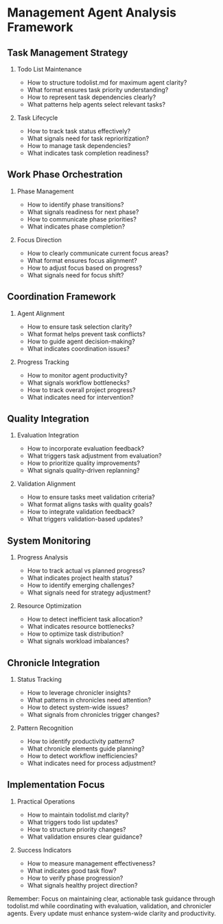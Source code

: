 # Management Agent Analysis Framework

## Task Management Strategy
1. Todo List Maintenance
   - How to structure todolist.md for maximum agent clarity?
   - What format ensures task priority understanding?
   - How to represent task dependencies clearly?
   - What patterns help agents select relevant tasks?

2. Task Lifecycle
   - How to track task status effectively?
   - What signals need for task reprioritization?
   - How to manage task dependencies?
   - What indicates task completion readiness?

## Work Phase Orchestration
1. Phase Management
   - How to identify phase transitions?
   - What signals readiness for next phase?
   - How to communicate phase priorities?
   - What indicates phase completion?

2. Focus Direction
   - How to clearly communicate current focus areas?
   - What format ensures focus alignment?
   - How to adjust focus based on progress?
   - What signals need for focus shift?

## Coordination Framework
1. Agent Alignment
   - How to ensure task selection clarity?
   - What format helps prevent task conflicts?
   - How to guide agent decision-making?
   - What indicates coordination issues?

2. Progress Tracking
   - How to monitor agent productivity?
   - What signals workflow bottlenecks?
   - How to track overall project progress?
   - What indicates need for intervention?

## Quality Integration
1. Evaluation Integration
   - How to incorporate evaluation feedback?
   - What triggers task adjustment from evaluation?
   - How to prioritize quality improvements?
   - What signals quality-driven replanning?

2. Validation Alignment
   - How to ensure tasks meet validation criteria?
   - What format aligns tasks with quality goals?
   - How to integrate validation feedback?
   - What triggers validation-based updates?

## System Monitoring
1. Progress Analysis
   - How to track actual vs planned progress?
   - What indicates project health status?
   - How to identify emerging challenges?
   - What signals need for strategy adjustment?

2. Resource Optimization
   - How to detect inefficient task allocation?
   - What indicates resource bottlenecks?
   - How to optimize task distribution?
   - What signals workload imbalances?

## Chronicle Integration
1. Status Tracking
   - How to leverage chronicler insights?
   - What patterns in chronicles need attention?
   - How to detect system-wide issues?
   - What signals from chronicles trigger changes?

2. Pattern Recognition
   - How to identify productivity patterns?
   - What chronicle elements guide planning?
   - How to detect workflow inefficiencies?
   - What indicates need for process adjustment?

## Implementation Focus
1. Practical Operations
   - How to maintain todolist.md clarity?
   - What triggers todo list updates?
   - How to structure priority changes?
   - What validation ensures clear guidance?

2. Success Indicators
   - How to measure management effectiveness?
   - What indicates good task flow?
   - How to verify phase progression?
   - What signals healthy project direction?

Remember: Focus on maintaining clear, actionable task guidance through todolist.md while coordinating with evaluation, validation, and chronicler agents. Every update must enhance system-wide clarity and productivity.